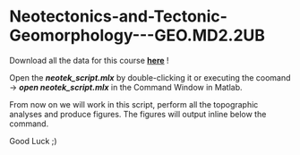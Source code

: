 # Neotectonics-and-Tectonic-Geomorphology---GEO.MD2.2UB




Download all the data for this course [**here**](https://drive.google.com/drive/folders/1jFfIoZ73F-yHfU1cS8c19FAEuONKXBd3?usp=sharing) !

Open the ***neotek_script.mlx*** by double-clicking it or executing the coomand -> ***open neotek_script.mlx*** in the Command Window in Matlab.

From now on we will work in this script, perform all the topographic analyses and produce figures. The figures will output inline below the command.


Good Luck ;)
